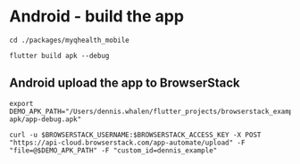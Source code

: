 # Android - build the app
```
cd ./packages/myqhealth_mobile

flutter build apk --debug
```

## Android upload the app to BrowserStack
```
export DEMO_APK_PATH="/Users/dennis.whalen/flutter_projects/browserstack_example/build/app/outputs/flutter-apk/app-debug.apk"

curl -u $BROWSERSTACK_USERNAME:$BROWSERSTACK_ACCESS_KEY -X POST "https://api-cloud.browserstack.com/app-automate/upload" -F "file=@$DEMO_APK_PATH" -F "custom_id=dennis_example"
```